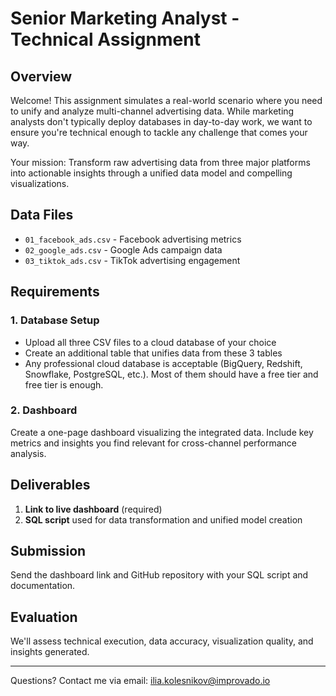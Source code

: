 # Senior Marketing Analyst - Technical Assignment

## Overview
Welcome! This assignment simulates a real-world scenario where you need to unify and analyze multi-channel advertising data. While marketing analysts don't typically deploy databases in day-to-day work, we want to ensure you're technical enough to tackle any challenge that comes your way.

Your mission: Transform raw advertising data from three major platforms into actionable insights through a unified data model and compelling visualizations.

## Data Files
- `01_facebook_ads.csv` - Facebook advertising metrics
- `02_google_ads.csv` - Google Ads campaign data
- `03_tiktok_ads.csv` - TikTok advertising engagement

## Requirements

### 1. Database Setup
- Upload all three CSV files to a cloud database of your choice
- Create an additional table that unifies data from these 3 tables
- Any professional cloud database is acceptable (BigQuery, Redshift, Snowflake, PostgreSQL, etc.). Most of them should have a free tier and free tier is enough.

### 2. Dashboard
Create a one-page dashboard visualizing the integrated data. Include key metrics and insights you find relevant for cross-channel performance analysis.

## Deliverables

1. **Link to live dashboard** (required)
2. **SQL script** used for data transformation and unified model creation

## Submission
Send the dashboard link and GitHub repository with your SQL script and documentation.

## Evaluation
We'll assess technical execution, data accuracy, visualization quality, and insights generated.

---

Questions? Contact me via email: ilia.kolesnikov@improvado.io
